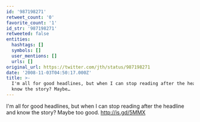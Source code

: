 ```yaml
---
id: '987198271'
retweet_count: '0'
favorite_count: '1'
id_str: '987198271'
retweeted: false
entities:
  hashtags: []
  symbols: []
  user_mentions: []
  urls: []
original_url: https://twitter.com/jth/status/987198271
date: '2008-11-03T04:50:17.000Z'
title: >-
  I'm all for good headlines, but when I can stop reading after the headline and
  know the story? Maybe…
---
```


I'm all for good headlines, but when I can stop reading after the headline and know the story? Maybe too good. http://is.gd/5MMX